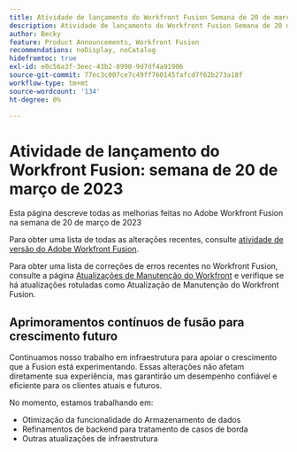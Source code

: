 ```yaml
---
title: Atividade de lançamento do Workfront Fusion Semana de 20 de março de 2023
description: Atividade de lançamento do Workfront Fusion Semana de 20 de março de 2023
author: Becky
feature: Product Announcements, Workfront Fusion
recommendations: noDisplay, noCatalog
hidefromtoc: true
exl-id: e0c56a3f-3eec-43b2-8990-9d7df4a91906
source-git-commit: 77ec3c007ce7c49ff760145fafcd7f62b273a18f
workflow-type: tm+mt
source-wordcount: '134'
ht-degree: 0%

---
```


# Atividade de lançamento do Workfront Fusion: semana de 20 de março de 2023

Esta página descreve todas as melhorias feitas no Adobe Workfront Fusion na semana de 20 de março de 2023

Para obter uma lista de todas as alterações recentes, consulte [atividade de versão do Adobe Workfront Fusion](/help/workfront-fusion/fusion-product-releases/fusion-release-activity.md).

Para obter uma lista de correções de erros recentes no Workfront Fusion, consulte a página [Atualizações de Manutenção do Workfront](https://experienceleague.adobe.com/docs/workfront-known-issues/releases/current-updates.html?lang=pt-BR) e verifique se há atualizações rotuladas como Atualização de Manutenção do Workfront Fusion.

## Aprimoramentos contínuos de fusão para crescimento futuro

Continuamos nosso trabalho em infraestrutura para apoiar o crescimento que a Fusion está experimentando. Essas alterações não afetam diretamente sua experiência, mas garantirão um desempenho confiável e eficiente para os clientes atuais e futuros.

No momento, estamos trabalhando em:

* Otimização da funcionalidade do Armazenamento de dados
* Refinamentos de backend para tratamento de casos de borda
* Outras atualizações de infraestrutura
